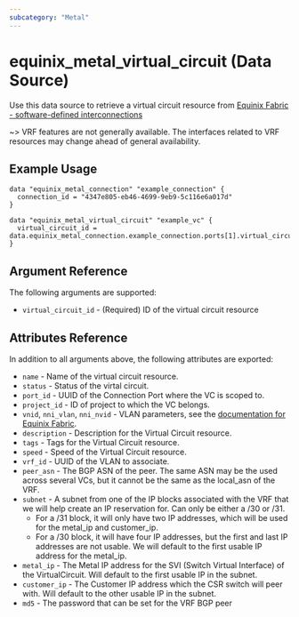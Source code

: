 ```yaml
---
subcategory: "Metal"
---
```


# equinix_metal_virtual_circuit (Data Source)

Use this data source to retrieve a virtual circuit resource from
[Equinix Fabric - software-defined interconnections](https://metal.equinix.com/developers/docs/networking/fabric/)

~> VRF features are not generally available. The interfaces related to VRF resources may change ahead of general availability.

## Example Usage

```hcl
data "equinix_metal_connection" "example_connection" {
  connection_id = "4347e805-eb46-4699-9eb9-5c116e6a017d"
}

data "equinix_metal_virtual_circuit" "example_vc" {
  virtual_circuit_id = data.equinix_metal_connection.example_connection.ports[1].virtual_circuit_ids[0]
}

```

## Argument Reference

The following arguments are supported:

* `virtual_circuit_id` - (Required) ID of the virtual circuit resource

## Attributes Reference

In addition to all arguments above, the following attributes are exported:

* `name` - Name of the virtual circuit resource.
* `status` - Status of the virtal circuit.
* `port_id` - UUID of the Connection Port where the VC is scoped to.
* `project_id` - ID of project to which the VC belongs.
* `vnid`, `nni_vlan`, `nni_nvid` - VLAN parameters, see the
[documentation for Equinix Fabric](https://metal.equinix.com/developers/docs/networking/fabric/).
* `description` - Description for the Virtual Circuit resource.
* `tags` - Tags for the Virtual Circuit resource.
* `speed` - Speed of the Virtual Circuit resource.
* `vrf_id` - UUID of the VLAN to associate.
* `peer_asn` - The BGP ASN of the peer. The same ASN may be the used across several VCs, but it cannot be the same as the local_asn of the VRF.
* `subnet` - A subnet from one of the IP
  blocks associated with the VRF that we will help create an IP reservation for. Can only be either a /30 or /31.
  * For a /31 block, it will only have two IP addresses, which will be used for
  the metal_ip and customer_ip.
  * For a /30 block, it will have four IP addresses, but the first and last IP addresses are not usable. We will default to the first usable IP address for the metal_ip.
* `metal_ip` - The Metal IP address for the SVI (Switch Virtual Interface) of the VirtualCircuit. Will default to the first usable IP in the subnet.
* `customer_ip` - The Customer IP address which the CSR switch will peer with. Will default to the other usable IP in the subnet.
* `md5` - The password that can be set for the VRF BGP peer
